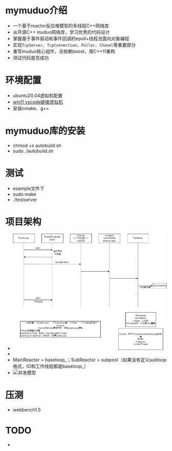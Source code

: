 # mymuduo介绍

- 一个基于reactor反应堆模型的多线程C++网络库
- 从开源C++ muduo网络库，学习优秀的代码设计
- 掌握基于事件驱动和事件回调的epoll+线程池面向对象编程
- 实现`TcpServer`、`TcpConnection`、`Poller`、`Chanel`等重要部分
- 重写muduo核心组件，去依赖boost，用C++11重构
- 测试代码是否成功

# 环境配置

- ubuntu20.04虚拟机配置
- [win11 vscode链接虚拟机](https://www.cnblogs.com/hi3254014978/p/12681594.html)
- 安装cmake、g++

# mymuduo库的安装

- chmod +x autobuild.sh
- sudo ./autobuild.sh

# 测试

- example文件下
- sudo make
- ./testserver

# 项目架构

- ![mymuduo框架](https://github.com/princeh23/mymuduo/blob/main/picture/mymuduo%E6%A1%86%E6%9E%B6.png)
- 
- MainReactor = baseloop_；SubReactor = subpool（如果没有定义subloop格式，IO和工作线程都是baseloop\_）
- ![并发模型](https://github.com/linyacool/WebServer/raw/master/datum/model.png)

# 压测

- webbench1.5

# TODO

- 









